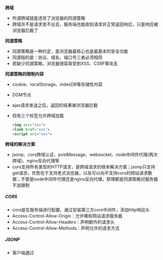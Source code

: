 **跨域**

- 所谓跨域就是违背了浏览器的同源策略
- 跨域并不是请求发不出去，服务端也能收到请求并正常返回响应，只是响应被浏览器拦截了

**同源策略**

* 同源策略是一种约定，是浏览器最核心也是最基本的安全功能
* 同源指的是：协议、域名、端口号三者必须相同
* 若缺少同源策略，浏览器很容易受到XSS、CSRF等攻击

**同源策略的限制内容**

* cookie、localStorage、indexDB等存储性内容

* DOM节点

* ajax请求发送之后，返回的结果被浏览器拦截

* 但有三个标签允许跨域加载

  ``` html
  <img src="xxx">
  <link href="xxx">
  <script src="xxx">
  ```

**跨域的解决方案**

- jsonp、cors跨域认证、postMessage、websocket、node中间件代理(两次跨域)、nginx反向代理等
- cors支持所有类型的HTTP请求，是跨域请求的根本解决方案；jsonp只支持get请求，优势在于支持老式浏览器，以及可以向不支持cors的网站请求数据；不管是node中间件代理还是nginx反向代理，原理都是同源策略对服务器不加限制

##### CORS

- cors是在服务端进行配置，通过安装第三方cors中间件，添加http响应头
- Access-Control-Allow-Origin：允许哪些网站请求服务器
- Access-Control-Allow-Headers：声明额外的请求头
- Access-Control-Allow-Methods：声明允许的请求方式

##### JSONP

- 客户端通过<script>标签的src属性，请求服务器上的数据，同时，服务器返回一个函数调用
- jsonp不属于真正的ajax请求
- jsonp仅仅支持get请求
- 为了防止冲突，必须在配置CORS中间件之前声明JSONP接口

##### 使用JSONP的步骤

* 客户端声明一个回调函数，该函数名需要作为参数传递给服务器
* 客户端把跨域的api接口地址，赋值给script的src，同时在该接口地址中向服务器传递该函数名（附加参数形式）
* 服务器收到请求之后，把传进来的函数名和要响应的数据拼接成一个函数调用的字符串，响应给客户端
* 客户端执行之前的回调函数对响应的数据进行操作

**postMessage**

* 允许不同源的脚本采用异步方式进行通信，实现跨文档、 跨窗口、跨域消息传递
* 页面和嵌套的iframe之间的消息传递

**websocket**

* Websocket是H5的一个持久化协议，实现了浏览器与服务器的全双工通信，同时也是跨域的一种解决方案
* WebSocket和HTTP都是应用层协议，都基于TCP协议
* WebSocket在建立连接时需要借助HTTP协议，连接建立好后，客户端与服务端之间的通信就与HTTP无关了
* WebSocket是一种全双工通信协议，建立连接后，通信双方都能主动向对方发送或接收数据

**Node中间件代理(两次跨域)**

* 原理：同源策略限制的是浏览器，服务器之间没有同源策略
* 代理服务器的职责：
  1. 接受客户端请求
  2. 将请求转发给服务器
  3. 拿到服务器响应的数据
  4. 将响应转发给客户端

**nginx反向代理**

* 类似于Node中间件代理，需要搭建一个负责中转的nginx服务器，用于转发请求
* 只需要修改nginx的配置即可解决跨域问题，支持所有浏览器，支持session，并且不会影响服务器性能
* 实现思路：通过nginx配置一个代理服务器（域名与域1相同，端口不同）做跳板机，反向代理访问域2接口，并且可以顺便修改cookie中的域信息，方便当前域cookie写入，实现跨域登录